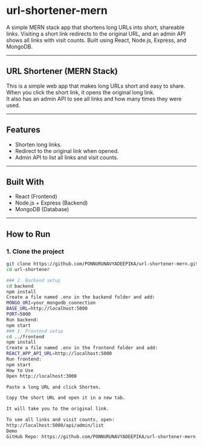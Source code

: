 # url-shortener-mern

A simple MERN stack app that shortens long URLs into short, shareable links. Visiting a short link redirects to the original URL, and an admin API shows all links with visit counts. Built using React, Node.js, Express, and MongoDB.

---

## URL Shortener (MERN Stack)

This is a simple web app that makes long URLs short and easy to share.  
When you click the short link, it opens the original long link.  
It also has an admin API to see all links and how many times they were used.

---

## Features
- Shorten long links.
- Redirect to the original link when opened.
- Admin API to list all links and visit counts.

---

## Built With
- React (Frontend)
- Node.js + Express (Backend)
- MongoDB (Database)

---

## How to Run

### 1. Clone the project

```bash
git clone https://github.com/PONNURUNAVYADEEPIKA/url-shortener-mern.git
cd url-shortener

### 2. Backend setup
cd backend
npm install
Create a file named .env in the backend folder and add:
MONGO_URI=your_mongodb_connection
BASE_URL=http://localhost:5000
PORT=5000
Run backend:
npm start
### 3. Frontend setup
cd ../frontend
npm install
Create a file named .env in the frontend folder and add:
REACT_APP_API_URL=http://localhost:5000
Run frontend:
npm start
How to Use
Open http://localhost:3000

Paste a long URL and click Shorten.

Copy the short URL and open it in a new tab.

It will take you to the original link.

To see all links and visit counts, open:
http://localhost:5000/api/admin/list
Demo
GitHub Repo: https://github.com/PONNURUNAVYADEEPIKA/url-shortener-mern.git
